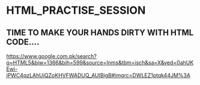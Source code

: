 # HTML_PRACTISE_SESSION

## TIME TO MAKE YOUR HANDS DIRTY WITH HTML CODE....

<https://www.google.com.pk/search?q=HTML5&biw=1366&bih=599&source=lnms&tbm=isch&sa=X&ved=0ahUKEwi-jPWC4qzLAhUiQZoKHVFWADUQ_AUIBigB#imgrc=DWLEZ1ptqk44JM%3A>
